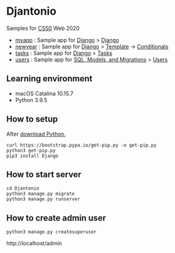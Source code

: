 # Djantonio
Samples for [CS50](https://cs50.jp/) Web 2020
* [myapp](./myapp) : Sample app for [Django](https://cs50.jp/web/2020/django/notes/) > [Django](https://cs50.jp/web/2020/django/notes/#django)
* [newyear](./newyear) : Sample app for [Django](https://cs50.jp/web/2020/django/notes/) > [Template](https://cs50.jp/web/2020/django/notes/#template) -> [Conditionals](https://cs50.jp/web/2020/django/notes/#conditionals)
* [tasks](./tasks) : Sample app for [Django](https://cs50.jp/web/2020/django/notes/) > [Tasks](https://cs50.jp/web/2020/django/notes/#tasks)
* [users](./users) : Sample app for [SQL, Models, and Migrations](https://cs50.jp/web/2020/sql-models-and-migrations/notes/) > [Users](https://cs50.jp/web/2020/sql-models-and-migrations/notes/#users)

## Learning environment
* macOS Catalina 10.15.7
* Python 3.9.5

## How to setup
After [download Python](https://www.python.org/downloads/),
```
curl https://bootstrap.pypa.io/get-pip.py -o get-pip.py
python3 get-pip.py
pip3 install Django
```

## How to start server
```
cd Djantonio
python3 manage.py migrate
python3 manage.py runserver
```

## How to create admin user
```
python3 manage.py createsuperuser
```
http://localhost/admin
